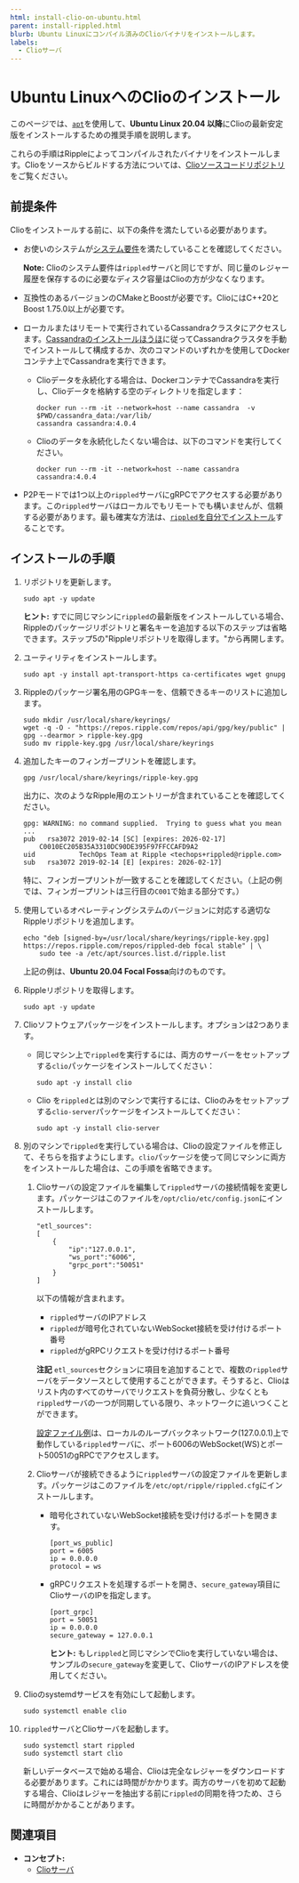 ```yaml
---
html: install-clio-on-ubuntu.html
parent: install-rippled.html
blurb: Ubuntu Linuxにコンパイル済みのClioバイナリをインストールします。
labels:
  - Clioサーバ
---
```

# Ubuntu LinuxへのClioのインストール

このページでは、[`apt`](https://ubuntu.com/server/docs)を使用して、**Ubuntu Linux 20.04 以降**にClioの最新安定版をインストールするための推奨手順を説明します。

これらの手順はRippleによってコンパイルされたバイナリをインストールします。Clioをソースからビルドする方法については、[Clioソースコードリポジトリ](https://github.com/XRPLF/clio)をご覧ください。


## 前提条件

Clioをインストールする前に、以下の条件を満たしている必要があります。

- お使いのシステムが[システム要件](system-requirements.md)を満たしていることを確認してください。

    **Note:** Clioのシステム要件は`rippled`サーバと同じですが、同じ量のレジャー履歴を保存するのに必要なディスク容量はClioの方が少なくなります。

-  互換性のあるバージョンのCMakeとBoostが必要です。ClioにはC++20とBoost 1.75.0以上が必要です。

- ローカルまたはリモートで実行されているCassandraクラスタにアクセスします。[Cassandraのインストールほうほ](https://cassandra.apache.org/doc/latest/cassandra/getting_started/installing.html)に従ってCassandraクラスタを手動でインストールして構成するか、次のコマンドのいずれかを使用してDockerコンテナ上でCassandraを実行できます。

    -  Clioデータを永続化する場合は、DockerコンテナでCassandraを実行し、Clioデータを格納する空のディレクトリを指定します：

        ```
        docker run --rm -it --network=host --name cassandra  -v $PWD/cassandra_data:/var/lib/
        cassandra cassandra:4.0.4
        ```

    - Clioのデータを永続化したくない場合は、以下のコマンドを実行してください。

        ```
        docker run --rm -it --network=host --name cassandra cassandra:4.0.4
        ```

- P2Pモードでは1つ以上の`rippled`サーバにgRPCでアクセスする必要があります。この`rippled`サーバはローカルでもリモートでも構いませんが、信頼する必要があります。最も確実な方法は、[`rippled`を自分でインストール](index.md)することです。


## インストールの手順

1. リポジトリを更新します。

    ```
    sudo apt -y update
    ```

    **ヒント:** すでに同じマシンに`rippled`の最新版をインストールしている場合、Rippleのパッケージリポジトリと署名キーを追加する以下のステップは省略できます。ステップ5の"Rippleリポジトリを取得します。"から再開します。

2. ユーティリティをインストールします。

    ```
    sudo apt -y install apt-transport-https ca-certificates wget gnupg
    ```

3.  Rippleのパッケージ署名用のGPGキーを、信頼できるキーのリストに追加します。

    ```
    sudo mkdir /usr/local/share/keyrings/
    wget -q -O - "https://repos.ripple.com/repos/api/gpg/key/public" | gpg --dearmor > ripple-key.gpg
    sudo mv ripple-key.gpg /usr/local/share/keyrings
    ```

4. 追加したキーのフィンガープリントを確認します。

    ```
    gpg /usr/local/share/keyrings/ripple-key.gpg
    ```

    出力に、次のようなRipple用のエントリーが含まれていることを確認してください。

    ```
    gpg: WARNING: no command supplied.  Trying to guess what you mean ...
    pub   rsa3072 2019-02-14 [SC] [expires: 2026-02-17]
        C0010EC205B35A3310DC90DE395F97FFCCAFD9A2
    uid           TechOps Team at Ripple <techops+rippled@ripple.com>
    sub   rsa3072 2019-02-14 [E] [expires: 2026-02-17]
    ```


    特に、フィンガープリントが一致することを確認してください。（上記の例では、フィンガープリントは三行目の`C001`で始まる部分です。）

4. 使用しているオペレーティングシステムのバージョンに対応する適切なRippleリポジトリを追加します。

    ```
    echo "deb [signed-by=/usr/local/share/keyrings/ripple-key.gpg] https://repos.ripple.com/repos/rippled-deb focal stable" | \
        sudo tee -a /etc/apt/sources.list.d/ripple.list
    ```

    上記の例は、**Ubuntu 20.04 Focal Fossa**向けのものです。

5. Rippleリポジトリを取得します。

    ```
    sudo apt -y update
    ```

6. Clioソフトウェアパッケージをインストールします。オプションは2つあります。

    - 同じマシン上で`rippled`を実行するには、両方のサーバーをセットアップする`clio`パッケージをインストールしてください：

        ```
        sudo apt -y install clio
        ```

    - Clio を`rippled`とは別のマシンで実行するには、Clioのみをセットアップする`clio-server`パッケージをインストールしてください：

        ```
        sudo apt -y install clio-server
        ```

7. 別のマシンで`rippled`を実行している場合は、Clioの設定ファイルを修正して、そちらを指すようにします。`clio`パッケージを使って同じマシンに両方をインストールした場合は、この手順を省略できます。



    1. Clioサーバの設定ファイルを編集して`rippled`サーバの接続情報を変更します。パッケージはこのファイルを`/opt/clio/etc/config.json`にインストールします。

        ```
        "etl_sources":
        [
            {
                "ip":"127.0.0.1",
                "ws_port":"6006",
                "grpc_port":"50051"
            }
        ]
        ```

        以下の情報が含まれます。

        - `rippled`サーバのIPアドレス
        - `rippled`が暗号化されていないWebSocket接続を受け付けるポート番号
        - `rippled`がgRPCリクエストを受け付けるポート番号

        **注記** `etl_sources`セクションに項目を追加することで、複数の`rippled`サーバをデータソースとして使用することができます。そうすると、Clioはリスト内のすべてのサーバでリクエストを負荷分散し、少なくとも`rippled`サーバの一つが同期している限り、ネットワークに追いつくことができます。

        [設定ファイル例](https://github.com/XRPLF/clio/blob/develop/example-config.json)は、ローカルのループバックネットワーク(127.0.0.1)上で動作している`rippled`サーバに、ポート6006のWebSocket(WS)とポート50051のgRPCでアクセスします。

    2. Clioサーバが接続できるように`rippled`サーバの設定ファイルを更新します。パッケージはこのファイルを`/etc/opt/ripple/rippled.cfg`にインストールします。

        * 暗号化されていないWebSocket接続を受け付けるポートを開きます。

            ```
            [port_ws_public]
            port = 6005
            ip = 0.0.0.0
            protocol = ws
            ```

        * gRPCリクエストを処理するポートを開き、`secure_gateway`項目にClioサーバのIPを指定します。

            ```
            [port_grpc]
            port = 50051
            ip = 0.0.0.0
            secure_gateway = 127.0.0.1
            ```

            **ヒント:** もし`rippled`と同じマシンでClioを実行していない場合は、サンプルの`secure_gateway`を変更して、ClioサーバのIPアドレスを使用してください。

8. Clioのsystemdサービスを有効にして起動します。

    ```
    sudo systemctl enable clio
    ```

9. `rippled`サーバとClioサーバを起動します。

    ```
    sudo systemctl start rippled
    sudo systemctl start clio
    ```

    新しいデータベースで始める場合、Clioは完全なレジャーをダウンロードする必要があります。これには時間がかかります。両方のサーバを初めて起動する場合、Clioはレジャーを抽出する前に`rippled`の同期を待つため、さらに時間がかかることがあります。





## 関連項目

- **コンセプト:**
    - [Clioサーバ](../../concepts/networks-and-servers/the-clio-server.md)
